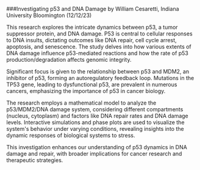 ###Investigating p53 and DNA Damage by William Cesaretti, Indiana University Bloomington (12/12/23)

This research explores the intricate dynamics between p53, a tumor suppressor protein, and DNA damage. P53 is central to cellular responses to DNA insults, dictating outcomes like DNA repair, cell cycle arrest, apoptosis, and senescence. The study delves into how various extents of DNA damage influence p53-mediated reactions and how the rate of p53 production/degradation affects genomic integrity.

Significant focus is given to the relationship between p53 and MDM2, an inhibitor of p53, forming an autoregulatory feedback loop. Mutations in the TP53 gene, leading to dysfunctional p53, are prevalent in numerous cancers, emphasizing the importance of p53 in cancer biology.

The research employs a mathematical model to analyze the p53/MDM2/DNA damage system, considering different compartments (nucleus, cytoplasm) and factors like DNA repair rates and DNA damage levels. Interactive simulations and phase plots are used to visualize the system's behavior under varying conditions, revealing insights into the dynamic responses of biological systems to stress.

This investigation enhances our understanding of p53 dynamics in DNA damage and repair, with broader implications for cancer research and therapeutic strategies.
